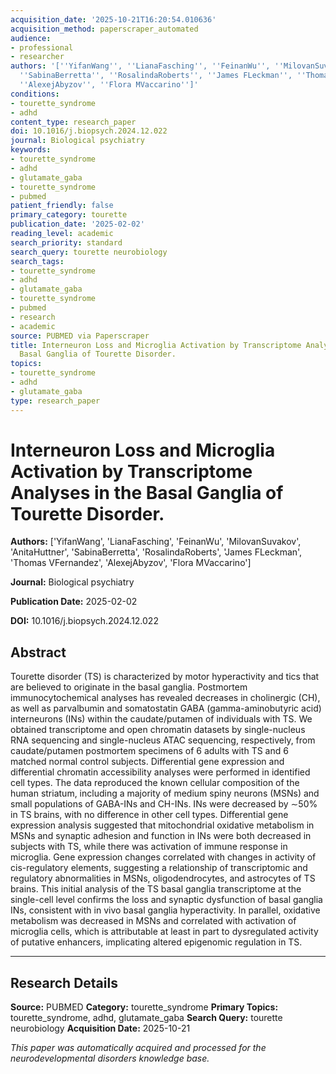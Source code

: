 ```yaml
---
acquisition_date: '2025-10-21T16:20:54.010636'
acquisition_method: paperscraper_automated
audience:
- professional
- researcher
authors: '[''YifanWang'', ''LianaFasching'', ''FeinanWu'', ''MilovanSuvakov'', ''AnitaHuttner'',
  ''SabinaBerretta'', ''RosalindaRoberts'', ''James FLeckman'', ''Thomas VFernandez'',
  ''AlexejAbyzov'', ''Flora MVaccarino'']'
conditions:
- tourette_syndrome
- adhd
content_type: research_paper
doi: 10.1016/j.biopsych.2024.12.022
journal: Biological psychiatry
keywords:
- tourette_syndrome
- adhd
- glutamate_gaba
- tourette_syndrome
- pubmed
patient_friendly: false
primary_category: tourette
publication_date: '2025-02-02'
reading_level: academic
search_priority: standard
search_query: tourette neurobiology
search_tags:
- tourette_syndrome
- adhd
- glutamate_gaba
- tourette_syndrome
- pubmed
- research
- academic
source: PUBMED via Paperscraper
title: Interneuron Loss and Microglia Activation by Transcriptome Analyses in the
  Basal Ganglia of Tourette Disorder.
topics:
- tourette_syndrome
- adhd
- glutamate_gaba
type: research_paper
---
```


# Interneuron Loss and Microglia Activation by Transcriptome Analyses in the Basal Ganglia of Tourette Disorder.

**Authors:** ['YifanWang', 'LianaFasching', 'FeinanWu', 'MilovanSuvakov', 'AnitaHuttner', 'SabinaBerretta', 'RosalindaRoberts', 'James FLeckman', 'Thomas VFernandez', 'AlexejAbyzov', 'Flora MVaccarino']

**Journal:** Biological psychiatry

**Publication Date:** 2025-02-02

**DOI:** 10.1016/j.biopsych.2024.12.022

## Abstract

Tourette disorder (TS) is characterized by motor hyperactivity and tics that are believed to originate in the basal ganglia. Postmortem immunocytochemical analyses has revealed decreases in cholinergic (CH), as well as parvalbumin and somatostatin GABA (gamma-aminobutyric acid) interneurons (INs) within the caudate/putamen of individuals with TS. We obtained transcriptome and open chromatin datasets by single-nucleus RNA sequencing and single-nucleus ATAC sequencing, respectively, from caudate/putamen postmortem specimens of 6 adults with TS and 6 matched normal control subjects. Differential gene expression and differential chromatin accessibility analyses were performed in identified cell types. The data reproduced the known cellular composition of the human striatum, including a majority of medium spiny neurons (MSNs) and small populations of GABA-INs and CH-INs. INs were decreased by ∼50% in TS brains, with no difference in other cell types. Differential gene expression analysis suggested that mitochondrial oxidative metabolism in MSNs and synaptic adhesion and function in INs were both decreased in subjects with TS, while there was activation of immune response in microglia. Gene expression changes correlated with changes in activity of cis-regulatory elements, suggesting a relationship of transcriptomic and regulatory abnormalities in MSNs, oligodendrocytes, and astrocytes of TS brains. This initial analysis of the TS basal ganglia transcriptome at the single-cell level confirms the loss and synaptic dysfunction of basal ganglia INs, consistent with in vivo basal ganglia hyperactivity. In parallel, oxidative metabolism was decreased in MSNs and correlated with activation of microglia cells, which is attributable at least in part to dysregulated activity of putative enhancers, implicating altered epigenomic regulation in TS.

---

## Research Details

**Source:** PUBMED
**Category:** tourette_syndrome
**Primary Topics:** tourette_syndrome, adhd, glutamate_gaba
**Search Query:** tourette neurobiology
**Acquisition Date:** 2025-10-21

*This paper was automatically acquired and processed for the neurodevelopmental disorders knowledge base.*

